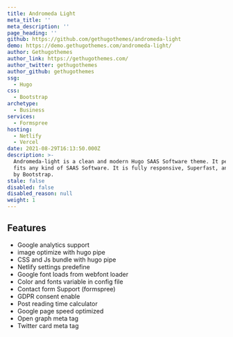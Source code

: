 ```yaml
---
title: Andromeda Light
meta_title: ''
meta_description: ''
page_heading: ''
github: https://github.com/gethugothemes/andromeda-light
demo: https://demo.gethugothemes.com/andromeda-light/
author: Gethugothemes
author_link: https://gethugothemes.com/
author_twitter: gethugothemes
author_github: gethugothemes
ssg:
  - Hugo
css:
  - Bootstrap
archetype:
  - Business
services:
  - Formspree
hosting:
  - Netlify
  - Vercel
date: 2021-08-29T16:13:50.000Z
description: >-
  Andromeda-light is a clean and modern Hugo SAAS Software theme. It perfectly
  fits any kind of SAAS Software. It is fully responsive, Superfast, and powered
  by Bootstrap.
stale: false
disabled: false
disabled_reason: null
weight: 1
---
```


## Features

* Google analytics support		
* image optimize with hugo pipe		
* CSS and Js bundle with hugo pipe		
* Netlify settings predefine		
* Google font loads from webfont loader		
* Color and fonts variable in config file		
* Contact form Support (formspree)		
* GDPR consent enable		
* Post reading time calculator		
* Google page speed optimized		
* Open graph meta tag		
* Twitter card meta tag